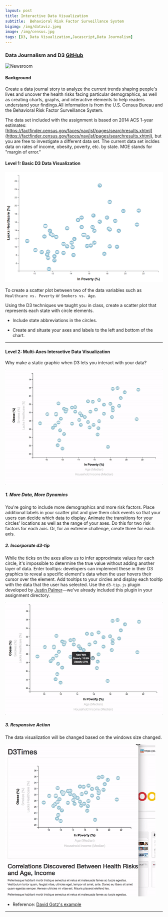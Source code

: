 ```yaml
---
layout: post
title: Interactive Data Visualization 
subtitle:  Behavioral Risk Factor Surveillance System
bigimg: /img/dataviz.jpeg
image: /img/census.jpg
tags: [D3, Data Visualization,Jacascript,Data Journalism]
---
```





### Data Journalism and D3 [GitHub](https://github.com/Pyligent/D3_DataViz)

![Newsroom](https://media.giphy.com/media/v18Vgxabu8pi0/giphy.gif)

#### Background

Create a data journal story to analyze the current trends shaping people's lives and uncover the health risks facing particular demographics, as well as creating charts, graphs, and interactive elements to help readers understand your findings.All information is from the U.S. Census Bureau and the Behavioral Risk Factor Surveillance System.

The data set included with the assignment is based on 2014 ACS 1-year estimates: [https://factfinder.census.gov/faces/nav/jsf/pages/searchresults.xhtml](https://factfinder.census.gov/faces/nav/jsf/pages/searchresults.xhtml), but you are free to investigate a different data set. The current data set incldes data on rates of income, obesity, poverty, etc. by state. MOE stands for "margin of error."


#### Level 1: Basic D3 Data Visualization

![4-scatter](/img/4-scatter.jpg)

To create a scatter plot between two of the data variables such as `Healthcare vs. Poverty` or `Smokers vs. Age`.

Using the D3 techniques we taught you in class, create a scatter plot that represents each state with circle elements. 

* Include state abbreviations in the circles.

* Create and situate your axes and labels to the left and bottom of the chart.

- - -

#### Level 2: Multi-Axes Interactive Data Visualization

Why make a static graphic when D3 lets you interact with your data?

![7-animated-scatter](/img/7-animated-scatter.gif)

##### 1. More Data, More Dynamics

You're going to include more demographics and more risk factors. Place additional labels in your scatter plot and give them click events so that your users can decide which data to display. Animate the transitions for your circles' locations as well as the range of your axes. Do this for two risk factors for each axis. Or, for an extreme challenge, create three for each axis.

##### 2. Incorporate d3-tip

While the ticks on the axes allow us to infer approximate values for each circle, it's impossible to determine the true value without adding another layer of data. Enter tooltips: developers can implement these in their D3 graphics to reveal a specific element's data when the user hovers their cursor over the element. Add tooltips to your circles and display each tooltip with the data that the user has selected. Use the `d3-tip.js` plugin developed by [Justin Palmer](https://github.com/Caged)—we've already included this plugin in your assignment directory.

![8-tooltip](/img/8-tooltip.gif)

##### 3. Responsive Action

The data visualization will be changed based on the windows size changed.   

![9-Responsive](/img/9-responsive-d3.gif)


* Reference:  [David Gotz's example](https://bl.ocks.org/davegotz/bd54b56723c154d25eedde6504d30ad7)

- - -
